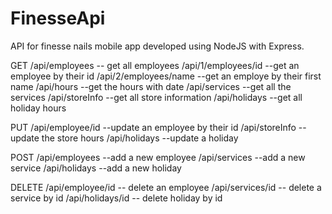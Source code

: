 # FinesseApi
API for finesse nails mobile app developed using NodeJS with Express.

GET
/api/employees -- get all employees
/api/1/employees/id --get an employee by their id
/api/2/employees/name --get an employe by their first name
/api/hours --get the hours with date
/api/services --get all the services
/api/storeInfo --get all store information
/api/holidays --get all holiday hours

PUT
/api/employee/id --update an employee by their id
/api/storeInfo --update the store hours
/api/holidays --update a holiday


POST
/api/employees --add a new employee
/api/services --add a new service
/api/holidays --add a new holiday

DELETE
/api/employee/id -- delete an employee
/api/services/id -- delete a service by id
/api/holidays/id -- delete holiday by id

